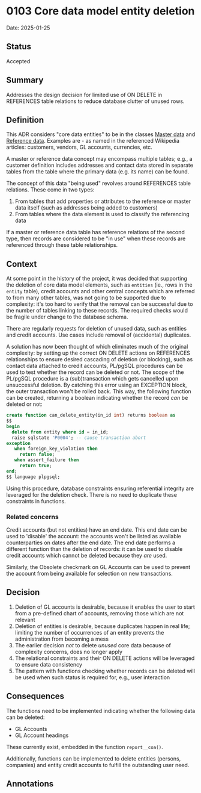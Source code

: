 # 0103 Core data model entity deletion

Date: 2025-01-25

## Status

Accepted

## Summary

Addresses the design decision for limited use of ON DELETE in REFERENCES 
table relations to reduce database clutter of unused rows.

## Definition

This ADR considers "core data entities" to be in the classes
[Master data](https://en.wikipedia.org/wiki/Master_data) and
[Reference data](https://en.wikipedia.org/wiki/Reference_data). Examples
are - as named in the referenced Wikipedia articles: customers, vendors,
GL accounts, currencies, etc.

A master or reference data concept may encompass multiple tables; e.g.,
a customer definition includes addresses and contact data stored in
separate tables from the table where the primary data (e.g. its name) can
be found.

The concept of this data "being used" revolves around REFERENCES table
relations. These come in two types:

1. From tables that add properties or attributes to the reference or
   master data itself (such as addresses being added to customers)
2. From tables where the data element is used to classify the
   referencing data

If a master or reference data table has reference relations of the second
type, then records are considered to be "in use" when these records are
referenced through these table relationships.

## Context

At some point in the history of the project, it was decided that supporting
the deletion of core data model elements, such as `entities` (ie., rows in
the `entity` table), credit accounts and other central concepts which are
referred to from many other tables, was not going to be supported due to
complexity: it's too hard to verify that the removal can be successful due
to the number of tables linking to these records. The required checks would
be fragile under change to the database schema.

There are regularly requests for deletion of unused data, such as entities
and credit accounts. Use cases include removal of (accidental) duplicates.

A solution has now been thought of which eliminates much of the original
complexity: by setting up the correct ON DELETE actions on REFERENCES
relationships to ensure desired cascading of deletion (or blocking),
such as contact data attached to credit accounts, PL/pgSQL procedures can
be used to test whether the record can be deleted or not. The scope of the
PL/pgSQL procedure is a (sub)transaction which gets cancelled upon unsuccessful
deletion. By catching this error using an EXCEPTION block, the outer
transaction won't be rolled back. This way, the following function can be
created, returning a boolean indicating whether the record *can* be deleted
or not:

```sql
create function can_delete_entity(in_id int) returns boolean as
$$
begin
  delete from entity where id = in_id;
  raise sqlstate 'P0004'; -- cause transaction abort
exception
   when foreign_key_violation then
     return false;
   when assert_failure then
     return true;
end;
$$ language plpgsql;
```

Using this procedure, database constraints ensuring referential integrity
are leveraged for the deletion check. There is no need to duplicate these
constraints in functions.

### Related concerns

Credit accounts (but not entities) have an end date. This end date can be
used to 'disable' the account: the accounts won't be listed as available
counterparties on dates after the end date. The end date performs a different
function than the deletion of records: it can be used to disable credit
accounts which cannot be deleted because they *are* used.

Similarly, the Obsolete checkmark on GL Accounts can be used to prevent
the account from being available for selection on new transactions.

## Decision

1. Deletion of GL accounts is desirable, because it enables the user to
   start from a pre-defined chart of accounts, removing those which are
   not relevant
2. Deletion of entities is desirable, because duplicates happen in real
   life; limiting the number of occurrences of an entity prevents the
   administration from becoming a mess
3. The earlier decision *not* to delete *unused* core data because of
   complexity concerns, does no longer apply
4. The relational constraints and their ON DELETE actions will be leveraged
   to ensure data consistency
5. The pattern with functions checking whether records can be deleted
   will be used when such status is required for, e.g., user interaction

## Consequences

The functions need to be implemented indicating whether the following data can
be deleted:

- GL Accounts
- GL Account headings

These currently exist, embedded in the function `report__coa()`.

Additionally, functions can be implemented to delete entities (persons,
companies) and entity credit accounts to fulfill the outstanding user need.

## Annotations
